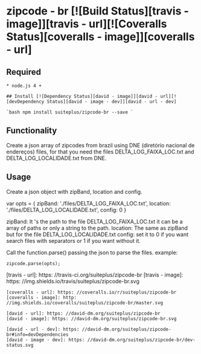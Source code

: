 # zipcode - br [![Build Status][travis - image]][travis - url][![Coveralls Status][coveralls - image]][coveralls - url]




## Required
    * node.js 4 +

    ## Install [![Dependency Status][david - image]][david - url][![devDependency Status][david - image - dev]][david - url - dev]
``
`bash
    npm install suiteplus/zipcode-br --save
`
``
## Functionality

Create a json array of zipcodes from brazil using DNE (diretório nacional de endereços) files,
for that you need the files DELTA_LOG_FAIXA_LOC.txt and DELTA_LOG_LOCALIDADE.txt from DNE.

## Usage

Create a json object with zipBand, location and config.

  var opts = {
        zipBand: './files/DELTA_LOG_FAIXA_LOC.txt',
        location: './files/DELTA_LOG_LOCALIDADE.txt',
        config: 0
    }
    
zipBand: It 's the path to the file DELTA_LOG_FAIXA_LOC.txt it can be a array of paths or only a string to the path.
location: The same as zipBand but for the file DELTA_LOG_LOCALIDADE.txt
config: set it to 0
if you want search files with separators or 1 if you want without it.

Call the function.parse() passing the json to parse the files.
example:

    zipcode.parse(opts);




[travis - url]: https: //travis-ci.org/suiteplus/zipcode-br
    [travis - image]: https: //img.shields.io/travis/suiteplus/zipcode-br.svg

    [coveralls - url]: https: //coveralls.io/r/suiteplus/zipcode-br
    [coveralls - image]: http: //img.shields.io/coveralls/suiteplus/zipcode-br/master.svg

    [david - url]: https: //david-dm.org/suiteplus/zipcode-br
    [david - image]: https: //david-dm.org/suiteplus/zipcode-br.svg

    [david - url - dev]: https: //david-dm.org/suiteplus/zipcode-br#info=devDependencies
    [david - image - dev]: https: //david-dm.org/suiteplus/zipcode-br/dev-status.svg

